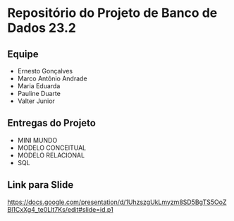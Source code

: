 # Repositório do Projeto de Banco de Dados 23.2

## Equipe
- Ernesto Gonçalves
- Marco Antônio Andrade
- Maria Eduarda
- Pauline Duarte
- Valter Junior

## Entregas do Projeto
- MINI MUNDO
- MODELO CONCEITUAL
- MODELO RELACIONAL
- SQL

## Link para Slide
https://docs.google.com/presentation/d/1UhzszgUkLmyzm8SD5BgTS5OoZBl1CxXg4_te0Llt7Ks/edit#slide=id.p1
